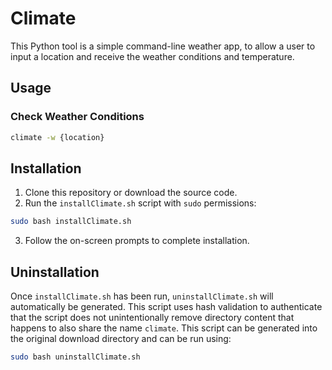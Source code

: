 # Climate
This Python tool is a simple command-line weather app, to allow a user to input a location and receive the weather conditions and temperature.

## Usage
### Check Weather Conditions
```bash
climate -w {location}
```

## Installation
1. Clone this repository or download the source code.
2. Run the `installClimate.sh` script with `sudo` permissions:
```bash
sudo bash installClimate.sh
```
3. Follow the on-screen prompts to complete installation.

## Uninstallation
Once `installClimate.sh` has been run, `uninstallClimate.sh` will automatically be generated. This script uses hash validation to authenticate that the script does not unintentionally remove directory content that happens to also share the name `climate`. This script can be generated into the original download directory and can be run using:
```bash
sudo bash uninstallClimate.sh
```